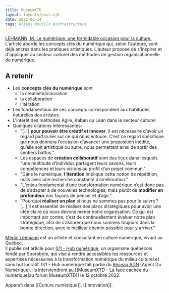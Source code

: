 ```yaml
---
title: MuseumXTD
layout: layouts/post.njk
date: 2022-06-14
tags: #liens #outils #infrastructure
---
```


[LEHMANN, M. Le numérique, une formidable occasion pour la culture.](https://www.hub01.org/le-numerique-une-formidable-occasion-pour-la-culture/)   
L'article aborde les concepts clés du numérique qui, selon l'auteure, sont déjà ancrés dans les pratiques artistiques. L'auteur propose de s'inspirer et d'appliquer au secteur culturel des méthodes de gestion organisationnelle du numérique.  

## A retenir
- Les **concepts clés du numérique** sont
	- la créativité/innovation
	- la collaboration
	- l’itération
- Les fondamentaux de ces concepts correspondent aux habitudes naturelles des artistes. 
- L'intérêt des méthodes Agile, Kaban ou Lean dans le secteur culturel
- Quelques citations intéressantes: 
	- "[...] **pour pouvoir être créatif et innover**, il est nécessaire d’avoir un regard particulier sur ce qui nous entoure. C’est ce regard spécifique qui nous donnera l’occasion d’avancer une proposition inédite, qu’elle soit artistique ou autre, nous permettant ainsi de sortir des sentiers battus."
	- Les espaces de **création collaboratif** sont des lieux dans lesquels "une multitude d’individus partagent leurs savoirs, leurs compétences et leurs visions au profit d’un projet commun."
	- "Dans le numérique, **l’itération** implique cette notion de répétition, mais avec une recherche constante d’amélioration."
	- "L’enjeu fondamental d’une transformation numérique n’est donc pas de s’adapter à de nouvelles technologies, mais plutôt de **modifier en profondeur** nos façons de penser et d’agir." 
	- "Pourquoi **réaliser un plan** si nous ne sommes pas pour le suivre ? [...] Il est essentiel de réaliser des plans stratégiques pour avoir une idée claire où nous devons mener notre organisation. Ce qui est important par contre, c’est de continuellement évaluer notre plan stratégique, afin de s’assurer que nous sommes toujours dans la bonne direction, avec le meilleur chemin possible pour y arriver."


[Mériol Lehmann](https://mlehmann.ca/about) est un artiste et consultant en culture numérique, vivant au Québec.    
Il publie cet article pour [0/1 - Hub numérique](https://www.hub01.org/a-propos/), un organisme québécois fondé par Sporobole, qui vise à rendre accessibles les ressources et expertises nécessaires à la transformation numérique du milieu culturel et sans but lucratif. 0/1 - Hub numérique fait partie du [Réseau ADN](https://wiki.reseauadn.ca/wiki/%C3%80_propos_du_R%C3%A9seau_ADN) (Agent Du Numérique). Ils interviendront au [[MuseumXTD - La face cachée du numérique|au forum MuseumXTD]]  le 12 octobre 2022. 

   
Apparaît dans [[Culture numérique]], [[Innovation]]. 